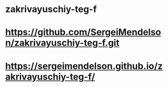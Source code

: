 # zakrivayuschiy-teg-f
# https://github.com/SergeiMendelson/zakrivayuschiy-teg-f.git
# https://sergeimendelson.github.io/zakrivayuschiy-teg-f/
